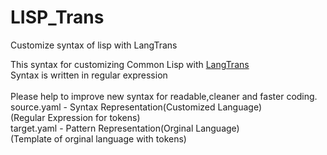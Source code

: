 # LISP_Trans
Customize syntax of lisp with LangTrans


This syntax for customizing Common Lisp with [LangTrans](https://github.com/B-R-P/LangTrans)<br>
Syntax is written in regular expression<br><br>
Please help to improve new syntax for readable,cleaner and faster coding.<br>
source.yaml - Syntax Representation(Customized Language)<br>
              (Regular Expression for tokens)<br>
target.yaml - Pattern Representation(Orginal Language)<br>
              (Template of orginal language with tokens)
